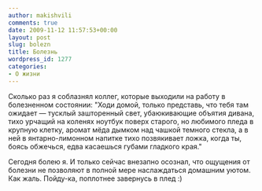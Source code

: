 ```yaml
---
author: makishvili
comments: true
date: 2009-11-12 11:57:53+00:00
layout: post
slug: bolezn
title: Болезнь
wordpress_id: 1277
categories:
- О жизни
---
```


Сколько раз я соблазнял коллег, которые выходили на работу в болезненном состоянии: "Ходи домой, только представь, что тебя там ожидает — тусклый зашторенный свет, убаюкивающие объятия дивана, тихо урчащий на коленях ноутбук поверх старого, но любимого пледа в крупную клетку, аромат мёда дымком над чашкой темного стекла, а в ней в янтарно-лимонном напитке тихо позвякивает ложка, когда ты, боясь обжечься, едва касаешься губами гладкого края."

Сегодня болею я. И только сейчас внезапно осознал, что ощущения от болезни не позволяют в полной мере наслаждаться домашним уютом. Как жаль. Пойду-ка, поплотнее завернусь в плед :)
